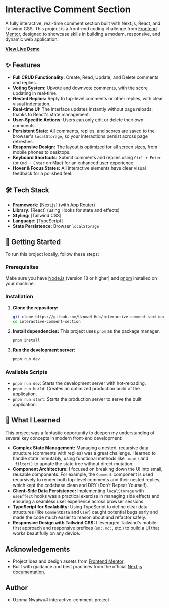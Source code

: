 # Interactive Comment Section


A fully interactive, real-time comment section built with Next.js, React, and Tailwind CSS. This project is a front-end coding challenge from [Frontend Mentor](https://www.frontendmentor.io), designed to showcase skills in building a modern, responsive, and dynamic web application.

**[View Live Demo](https://interactive-comment-section-uz.vercel.app/)**

## ✨ Features

- **Full CRUD Functionality:** Create, Read, Update, and Delete comments and replies.
- **Voting System:** Upvote and downvote comments, with the score updating in real-time.
- **Nested Replies:** Reply to top-level comments or other replies, with clear visual indentation.
- **Real-time UI:** The interface updates instantly without page reloads, thanks to React's state management.
- **User-Specific Actions:** Users can only edit or delete their own comments.
- **Persistent State:** All comments, replies, and scores are saved to the browser's `localStorage`, so your interactions persist across page refreshes.
- **Responsive Design:** The layout is optimized for all screen sizes, from mobile phones to desktops.
- **Keyboard Shortcuts:** Submit comments and replies using `Ctrl + Enter` (or `Cmd + Enter` on Mac) for an enhanced user experience.
- **Hover & Focus States:** All interactive elements have clear visual feedback for a polished feel.

## 🛠️ Tech Stack

- **Framework:** [Next.js] (with App Router)
- **Library:** [React] (using Hooks for state and effects)
- **Styling:** [Tailwind CSS]
- **Language:** [TypeScript]
- **State Persistence:** Browser `localStorage`

## 🚀 Getting Started

To run this project locally, follow these steps:

### Prerequisites

Make sure you have [Node.js](https://nodejs.org/en/) (version 18 or higher) and [pnpm](https://pnpm.io/) installed on your machine.

### Installation

1.  **Clone the repository:**
    ```bash
    git clone https://github.com/UzomaN-Hub/interactive-comment-section.git
    cd interactive-comment-section
    ```

2.  **Install dependencies:**
    This project uses `pnpm` as the package manager.
    ```bash
    pnpm install
    ```

3.  **Run the development server:**
    ```bash
    pnpm run dev
    ```


### Available Scripts

- `pnpm run dev`: Starts the development server with hot-reloading.
- `pnpm run build`: Creates an optimized production build of the application.
- `pnpm run start`: Starts the production server to serve the built application.

## 🧠 What I Learned

This project was a fantastic opportunity to deepen my understanding of several key concepts in modern front-end development:

- **Complex State Management:** Managing a nested, recursive data structure (comments with replies) was a great challenge. I learned to handle state immutably, using functional methods like `.map()` and `.filter()` to update the state tree without direct mutation.
- **Component Architecture:** I focused on breaking down the UI into small, reusable components. For example, the `Comment` component is used recursively to render both top-level comments and their nested replies, which kept the codebase clean and DRY (Don't Repeat Yourself).
- **Client-Side Data Persistence:** Implementing `localStorage` with `useEffect` hooks was a practical exercise in managing side effects and ensuring a seamless user experience across browser sessions.
- **TypeScript for Scalability:** Using TypeScript to define clear data structures (like `CommentData` and `User`) caught potential bugs early and made the code much easier to reason about and refactor safely.
- **Responsive Design with Tailwind CSS:** I leveraged Tailwind's mobile-first approach and responsive prefixes (`sm:`, `md:`, etc.) to build a UI that works beautifully on any device.


## Acknowledgements

- Project idea and design assets from [Frontend Mentor](https://www.frontendmentor.io).
- Built with guidance and best practices from the official [Next.js documentation](https://nextjs.org/docs).

## Author
- Uzoma Nwaiwu#   i n t e r a c t i v e - c o m m e n t - p r o j e c t  
 